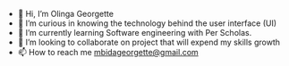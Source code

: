 - 👋 Hi, I’m Olinga Georgette
- 👀 I’m curious in knowing the technology behind the user interface (UI)
- 🌱 I’m currently learning Software engineering with Per Scholas.
- 💞️ I’m looking to collaborate on project that will expend my skills growth
- 📫 How to reach me mbidageorgette@gmail.com


